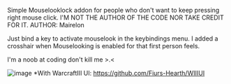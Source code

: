 Simple Mouselooklock addon for people who don't want to keep pressing right mouse click. 
I'M NOT THE AUTHOR OF THE CODE NOR TAKE CREDIT FOR IT. AUTHOR: Mairelon

Just bind a key to activate mouselook in the keybindings menu.
I added a crosshair when Mouselooking is enabled for that first person feels.

I'm a noob at coding don't kill me >.<

![image](https://github.com/rfelleto/Mlooklock/assets/143844491/c8688bbc-fc0c-48ad-89f7-06a76cbb3426)
*With WarcraftIII UI: https://github.com/Fiurs-Hearth/WIIIUI
